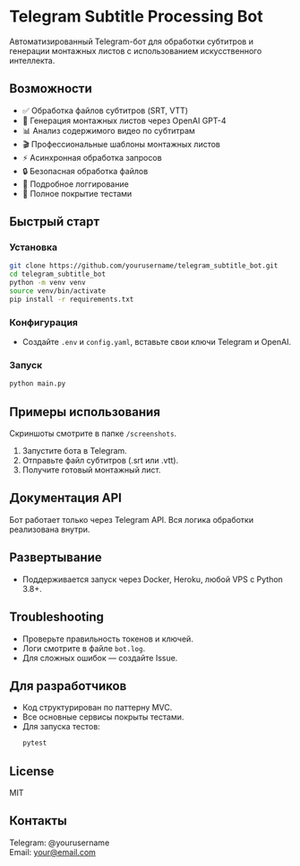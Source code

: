 # Telegram Subtitle Processing Bot

Автоматизированный Telegram-бот для обработки субтитров и генерации монтажных листов с использованием искусственного интеллекта.

## Возможности

- ✅ Обработка файлов субтитров (SRT, VTT)
- 🤖 Генерация монтажных листов через OpenAI GPT-4
- 📊 Анализ содержимого видео по субтитрам
- 🎬 Профессиональные шаблоны монтажных листов
- ⚡ Асинхронная обработка запросов
- 🔒 Безопасная обработка файлов
- 📝 Подробное логгирование
- 🧪 Полное покрытие тестами

## Быстрый старт

### Установка

```bash
git clone https://github.com/yourusername/telegram_subtitle_bot.git
cd telegram_subtitle_bot
python -m venv venv
source venv/bin/activate
pip install -r requirements.txt
```

### Конфигурация

- Cоздайте `.env` и `config.yaml`, вставьте свои ключи Telegram и OpenAI.

### Запуск

```bash
python main.py
```

## Примеры использования

Скриншоты смотрите в папке `/screenshots`.

1. Запустите бота в Telegram.
2. Отправьте файл субтитров (.srt или .vtt).
3. Получите готовый монтажный лист.

## Документация API

Бот работает только через Telegram API. Вся логика обработки реализована внутри.

## Развертывание

- Поддерживается запуск через Docker, Heroku, любой VPS с Python 3.8+.

## Troubleshooting

- Проверьте правильность токенов и ключей.
- Логи смотрите в файле `bot.log`.
- Для сложных ошибок — создайте Issue.

## Для разработчиков

- Код структурирован по паттерну MVC.
- Все основные сервисы покрыты тестами.
- Для запуска тестов:
  ```bash
  pytest
  ```

## License

MIT

## Контакты

Telegram: @yourusername  
Email: your@email.com